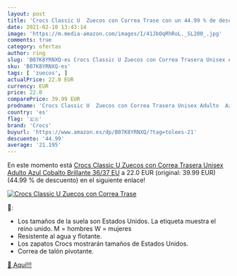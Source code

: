 ```yaml
---
layout: post
title: 'Crocs Classic U  Zuecos con Correa Trase con un 44.99 % de descuento'
date: 2021-02-10 13:43:14
image: 'https://m.media-amazon.com/images/I/41JbOqRhRoL._SL200_.jpg'
comments: true
category: ofertas
author: ring
slug: 'B07K8YRNXQ-es Crocs Classic U Zuecos con Correa Trasera Unisex Adulto...'
sku: 'B07K8YRNXQ-es'
tags: [ 'zuecos', ]
actualPrice: 22.0 EUR
currency: EUR
price: 22.0
comparePrice: 39.99 EUR
prodname: 'Crocs Classic U  Zuecos con Correa Trasera Unisex Adulto  Azul  Cobalto Brillante   36/37 EU'
country: 'es'
flag: '🇪🇸'
brand: 'Crocs'
buyurl: 'https://www.amazon.es/dp/B07K8YRNXQ/?tag=tolees-21'
descuento: '44.99'
average: '21.195'
---
```


En este momento está [Crocs Classic U  Zuecos con Correa Trasera Unisex Adulto  Azul  Cobalto Brillante   36/37 EU](https://www.amazon.es/dp/B07K8YRNXQ/?tag=tolees-21) a 22.0 EUR (original: 39.99 EUR) (44.99 %  de descuento) en el siguiente enlace!

[![Crocs Classic U  Zuecos con Correa Trase](https://m.media-amazon.com/images/I/41JbOqRhRoL._SL200_.jpg)](https://www.amazon.es/dp/B07K8YRNXQ/?tag=tolees-21)

🔎:

- Los tamaños de la suela son Estados Unidos. La etiqueta muestra el reino unido. M = hombres W = mujeres
- Resistente al agua y flotante.
- Los zapatos Crocs mostrarán tamaños de Estados Unidos.
- Correa de talón pivotante.

[🛒 Aquí!!!](https://www.amazon.es/dp/B07K8YRNXQ/?tag=tolees-21)
